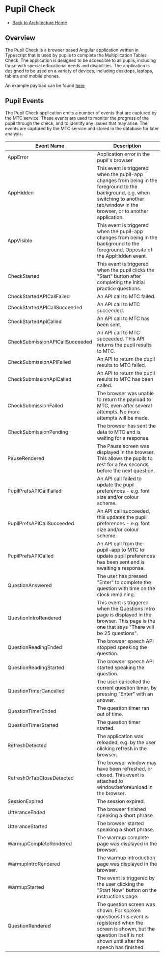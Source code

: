 # Pupil Check

- [Back to Architecture Home](../readme.md)

## Overview

The Pupil Check is a browser based Angular application written in Typescript that is used by pupils to complete the Multiplication Tables Check.  The application is designed to be accessible to all pupils, including those with special educational needs and disabilities.  The application is designed to be used on a variety of devices, including desktops, laptops, tablets and mobile phones.

An example payload can be found [here](../data/check-payload.json)

## Pupil Events

The Pupil Check application emits a number of events that are captured by the MTC service.  These events are used to monitor the progress of the pupil through the check, and to identify any issues that may arise.  The events are captured by the MTC service and stored in the database for later analysis.

| Event Name | Description |
| --------- | ---------------- |
| AppError | Application error in the pupil's browser |
| AppHidden | This event is triggered when the pupil-app changes from being in the foreground to the background, e.g. when switching to another tab/window in the browser, or to another application. |
| AppVisible | This event is triggered when the pupil-app changes from being in the background to the foreground. Opposite of the AppHidden event. |
| CheckStarted | This event is triggered when the pupil clicks the "Start" button after completing the initial practice questions. |
| CheckStartedAPICallFailed | An API call to MTC failed. |
| CheckStartedAPICallSucceeded | An API call to MTC succeeded. |
| CheckStartedApiCalled | An API call to MTC has been sent. |
| CheckSubmissionAPICallSucceeded | An API call to MTC succeeded.  This API returns the pupil results to MTC. |
| CheckSubmissionAPIFailed | An API to return the pupil results to MTC failed. |
| CheckSubmissionApiCalled | An API to return the pupil results to MTC has been called. |
| CheckSubmissionFailed | The browser was unable to return the payload to MTC, even after several attempts. No more attempts will be made. |
| CheckSubmissionPending | The browser has sent the data to MTC and is waiting for a response. |
| PauseRendered | The Pause screen was displayed in the browser. This allows the pupils to rest for a few seconds before the next question. |
| PupilPrefsAPICallFailed | An API call failed to update the pupil preferences - e.g. font size and/or colour scheme. |
| PupilPrefsAPICallSucceeded | An API call succeeded, this updates the pupil preferences - e.g. font size and/or colour scheme. |
| PupilPrefsAPICalled | An API call from the pupil-app to MTC to update pupil preferences has been sent and is awaiting a response. |
| QuestionAnswered | The user has pressed "Enter" to complete the question with time on the clock remaining. |
| QuestionIntroRendered | This event is triggered when the Questions Intro page is displayed in the browser.  This page is the one that says "There will be 25 questions". |
| QuestionReadingEnded | The browser speech API stopped speaking the question. |
| QuestionReadingStarted | The browser speech API started speaking the question. |
| QuestionTimerCancelled | The user cancelled the current question timer, by pressing "Enter" with an answer. |
| QuestionTimerEnded | The question timer ran out of time. |
| QuestionTimerStarted | The question timer started. |
| RefreshDetected | The application was reloaded, e.g. by the user clicking refresh in the browser. |
| RefreshOrTabCloseDetected | The browser window may have been refreshed, or closed.  This event is attached to window:beforeunload in the browser. |
| SessionExpired | The session expired. |
| UtteranceEnded | The browser finished speaking a short phrase. |
| UtteranceStarted | The browser started speaking a short phrase. |
| WarmupCompleteRendered | The warmup complete page was displayed in the browser. |
| WarmupIntroRendered | The warmup introduction page was displayed in the browser. |
| WarmupStarted | The event is triggered by the user clicking the "Start Now" button on the instructions page. |
| QuestionRendered | The question screen was shown. For spoken questions this event is registered when the screen is showm, but the question itself is not shown until after the speech has finished. |
